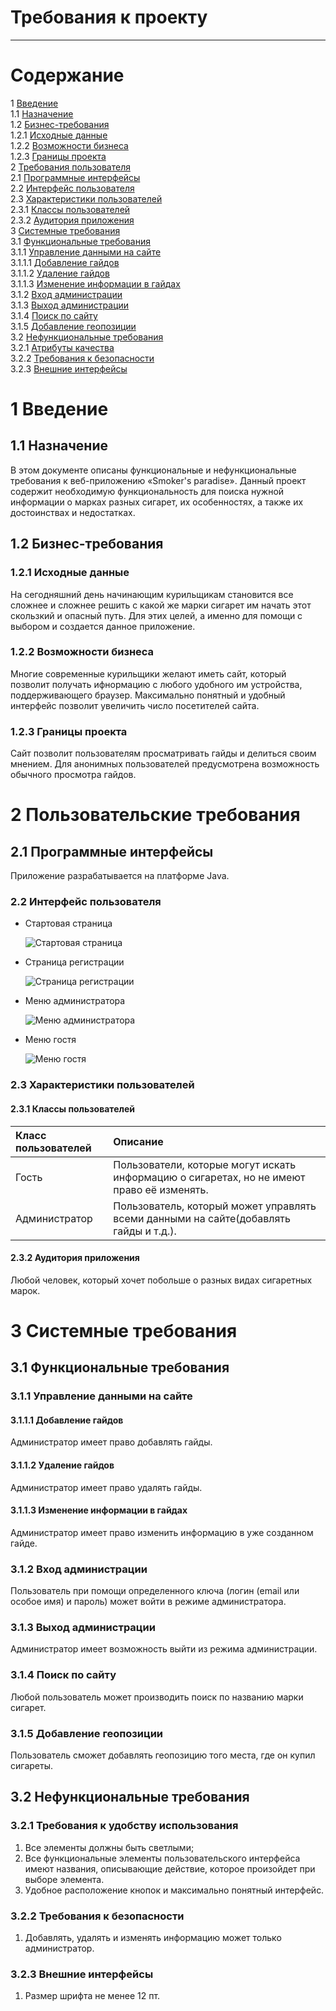 # Требования к проекту
---
# Содержание
1 [Введение](#intro)  
1.1 [Назначение](#appointment)  
1.2 [Бизнес-требования](#business_requirements)  
1.2.1 [Исходные данные](#initial_data)  
1.2.2 [Возможности бизнеса](#business_opportunities)  
1.2.3 [Границы проекта](#project_boundary)  
2 [Требования пользователя](#user_requirements)  
2.1 [Программные интерфейсы](#software_interfaces)  
2.2 [Интерфейс пользователя](#user_interface)  
2.3 [Характеристики пользователей](#user_specifications)  
2.3.1 [Классы пользователей](#user_classes)  
2.3.2 [Аудитория приложения](#application_audience)  
3 [Системные требования](#system_requirements)  
3.1 [Функциональные требования](#functional_requirements)  
3.1.1 [Управление данными на сайте](#control)  
3.1.1.1 [Добавление гайдов](#add)  
3.1.1.2 [Удаление гайдов](#delete)   
3.1.1.3 [Изменение информации в гайдах](#change)   
3.1.2 [Вход администрации](#admin_log_in)  
3.1.3 [Выход администрации](#admin_log_out)  
3.1.4 [Поиск по сайту](#search)  
3.1.5 [Добавление геопозиции](#geo)  
3.2 [Нефункциональные требования](#non-functional_requirements)  
3.2.1 [Атрибуты качества](#requirements_for_ease_of_use)  
3.2.2 [Требования к безопасности](#security_requirements)  
3.2.3 [Внешние интерфейсы](#external_interfaces) 

<a name="intro"/>

# 1 Введение

<a name="appointment"/>

## 1.1 Назначение
В этом документе описаны функциональные и нефункциональные требования к веб-приложению «Smoker's paradise». Данный проект содержит необходимую функциональность для поиска нужной информации о марках разных сигарет, их особенностях, а также их достоинствах и недостатках.

<a name="business_requirements"/>

## 1.2 Бизнес-требования

<a name="initial_data"/>

### 1.2.1 Исходные данные
На сегодняшний день начинающим курильщикам становится все сложнее и сложнее решить с какой же марки сигарет им начать этот скользкий и опасный путь. Для этих целей, а именно для помощи с выбором и создается данное приложение.

<a name="business_opportunities"/>

### 1.2.2 Возможности бизнеса
Многие современные курильщики желают иметь сайт, который позволит получать ифнормацию с любого удобного им устройства, поддерживающего браузер. Максимально понятный и удобный интерфейс позволит увеличить число посетителей сайта.

<a name="project_boundary"/>

### 1.2.3 Границы проекта
Сайт позволит пользователям просматривать гайды и делиться своим мнением. Для анонимных пользователей предусмотрена возможность обычного просмотра гайдов.

<a name="user_requirements"/>

# 2 Пользовательские требования

<a name="software_interfaces"/>

## 2.1 Программные интерфейсы
Приложение разрабатывается на платформе Java.

<a name="user_interface"/>

### 2.2 Интерфейс пользователя

- Стартовая страница

  ![Стартовая страница](mockups/main.png)
  
- Страница регистрации

  ![Страница регистрации](mockups/sign%20up.png)  
  
- Меню администратора

  ![Меню администратора](mockups/admin%20menu1.png)

- Меню гостя

  ![Меню гостя](mockups/guest%20menu.png)

<a name="user_specifications"/>

### 2.3 Характеристики пользователей

<a name="user_classes"/>

#### 2.3.1 Классы пользователей

| Класс пользователей | Описание |
|:---|:---|
| Гость | Пользователи, которые могут искать информацию о сигаретах, но не имeют право её изменять. |
| Администратор | Пользователь, который может управлять всеми данными на сайте(добавлять гайды и т.д.). |


<a name="application_audience"/>

#### 2.3.2 Аудитория приложения

Любой человек, который хочет побольше о разных видах сигаретных марок.
 
 <a name="system_requirements"/>
 
# 3 Системные требования

<a name="functional_requirements"/>

## 3.1 Функциональные требования
 
 <a name="control"/>
 
### 3.1.1 Управление данными на сайте

<a name="add"/>
 
#### 3.1.1.1 Добавление гайдов

Администратор имеет право добавлять гайды.
 
<a name="delete"/>
  
#### 3.1.1.2 Удаление гайдов

Администратор имеет право удалять гайды.
 
<a name="change"/>
  
#### 3.1.1.3 Изменение информации в гайдах

Администратор имеет право изменить информацию в уже созданном гайде.
 
<a name="admin_log_in"/>
  
### 3.1.2 Вход администрации

Пользователь при помощи определенного ключа (логин (email или особое имя) и пароль) может войти в режиме администратора.
 
<a name="admin_log_out"/>

### 3.1.3 Выход администрации 

Администратор имеет возможность выйти из режима администрации.
 
<a name="search"/>
 
### 3.1.4 Поиск по сайту

Любой пользователь может производить поиск по названию марки сигарет.

<a name="geo"/>
 
### 3.1.5 Добавление геопозиции

Пользователь сможет добавлять геопозицию того места, где он купил сигареты.

<a name="non-functional_requirements"/>

## 3.2 Нефункциональные требования

<a name="requirements_for_ease_of_use"/>

### 3.2.1 Требования к удобству использования

1. Все элементы должны быть светлыми;
2. Все функциональные элементы пользовательского интерфейса имеют названия, описывающие действие, которое произойдет при выборе элемента.
3. Удобное расположение кнопок и максимально понятный интерфейс.

<a name="security_requirements"/>

### 3.2.2 Требования к безопасности

1. Добавлять, удалять и изменять информацию может только администратор.

<a name="external_interfaces"/>

### 3.2.3 Внешние интерфейсы

1. Размер шрифта не менее 12 пт.
